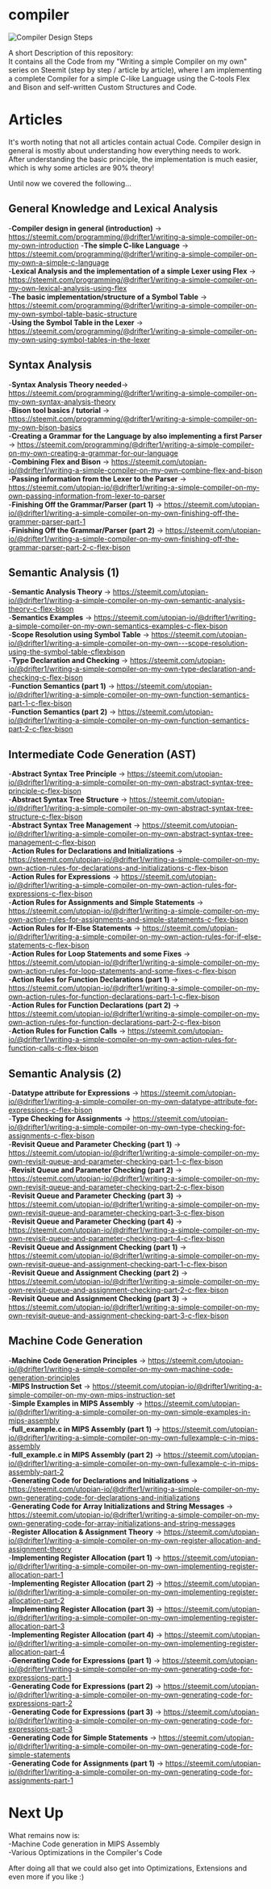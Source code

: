 # compiler

![Compiler Design Steps](https://i.ibb.co/Y7rChXr/compiler-series.png)

A short Description of this repository:  
It contains all the Code from my "Writing a simple Compiler on my own" series on Steemit (step by step / article by article), where I am implementing a complete Compiler for a simple C-like Language using the C-tools Flex and Bison and self-written Custom Structures and Code.


# Articles
It's worth noting that not all articles contain actual Code.
Compiler design in general is mostly about understanding how everything needs to work.  
After understanding the basic principle, the implementation is much easier, which is why some articles are 90% theory!

Until now we covered the following...  
## General Knowledge and Lexical Analysis
-**Compiler design in general (introduction)** -> https://steemit.com/programming/@drifter1/writing-a-simple-compiler-on-my-own-introduction 
-**The simple C-like Language** -> https://steemit.com/programming/@drifter1/writing-a-simple-compiler-on-my-own-a-simple-c-language  
-**Lexical Analysis and the implementation of a simple Lexer using Flex** -> https://steemit.com/programming/@drifter1/writing-a-simple-compiler-on-my-own-lexical-analysis-using-flex  
-**The basic implementation/structure of a Symbol Table** -> https://steemit.com/programming/@drifter1/writing-a-simple-compiler-on-my-own-symbol-table-basic-structure  
-**Using the Symbol Table in the Lexer** -> https://steemit.com/programming/@drifter1/writing-a-simple-compiler-on-my-own-using-symbol-tables-in-the-lexer

## Syntax Analysis
-**Syntax Analysis Theory needed**-> https://steemit.com/programming/@drifter1/writing-a-simple-compiler-on-my-own-syntax-analysis-theory  
-**Bison tool basics / tutorial** -> https://steemit.com/programming/@drifter1/writing-a-simple-compiler-on-my-own-bison-basics  
-**Creating a Grammar for the Language by also implementing a first Parser** -> https://steemit.com/programming/@drifter1/writing-a-simple-compiler-on-my-own-creating-a-grammar-for-our-language  
-**Combining Flex and Bison** -> https://steemit.com/utopian-io/@drifter1/writing-a-simple-compiler-on-my-own-combine-flex-and-bison  
-**Passing information from the Lexer to the Parser** -> https://steemit.com/utopian-io/@drifter1/writing-a-simple-compiler-on-my-own-passing-information-from-lexer-to-parser  
-**Finishing Off the Grammar/Parser (part 1)** -> https://steemit.com/utopian-io/@drifter1/writing-a-simple-compiler-on-my-own-finishing-off-the-grammer-parser-part-1  
-**Finishing Off the Grammar/Parser (part 2)** -> https://steemit.com/utopian-io/@drifter1/writing-a-simple-compiler-on-my-own-finishing-off-the-grammar-parser-part-2-c-flex-bison

## Semantic Analysis (1)
-**Semantic Analysis Theory** -> https://steemit.com/utopian-io/@drifter1/writing-a-simple-compiler-on-my-own-semantic-analysis-theory-c-flex-bison  
-**Semantics Examples** -> https://steemit.com/utopian-io/@drifter1/writing-a-simple-compiler-on-my-own-semantics-examples-c-flex-bison  
-**Scope Resolution using Symbol Table** -> https://steemit.com/utopian-io/@drifter1/writing-a-simple-compiler-on-my-own---scope-resolution-using-the-symbol-table-cflexbison  
-**Type Declaration and Checking** -> https://steemit.com/utopian-io/@drifter1/writing-a-simple-compiler-on-my-own-type-declaration-and-checking-c-flex-bison  
-**Function Semantics (part 1)** -> https://steemit.com/utopian-io/@drifter1/writing-a-simple-compiler-on-my-own-function-semantics-part-1-c-flex-bison  
-**Function Semantics (part 2)** -> https://steemit.com/utopian-io/@drifter1/writing-a-simple-compiler-on-my-own-function-semantics-part-2-c-flex-bison

## Intermediate Code Generation (AST)
-**Abstract Syntax Tree Principle** -> https://steemit.com/utopian-io/@drifter1/writing-a-simple-compiler-on-my-own-abstract-syntax-tree-principle-c-flex-bison  
-**Abstract Syntax Tree Structure** -> https://steemit.com/utopian-io/@drifter1/writing-a-simple-compiler-on-my-own-abstract-syntax-tree-structure-c-flex-bison  
-**Abstract Syntax Tree Management** -> https://steemit.com/utopian-io/@drifter1/writing-a-simple-compiler-on-my-own-abstract-syntax-tree-management-c-flex-bison  
-**Action Rules for Declarations and Initializations** -> https://steemit.com/utopian-io/@drifter1/writing-a-simple-compiler-on-my-own-action-rules-for-declarations-and-initializations-c-flex-bison  
-**Action Rules for Expressions** -> https://steemit.com/utopian-io/@drifter1/writing-a-simple-compiler-on-my-own-action-rules-for-expressions-c-flex-bison  
-**Action Rules for Assignments and Simple Statements** -> https://steemit.com/utopian-io/@drifter1/writing-a-simple-compiler-on-my-own-action-rules-for-assignments-and-simple-statements-c-flex-bison  
-**Action Rules for If-Else Statements** -> https://steemit.com/utopian-io/@drifter1/writing-a-simple-compiler-on-my-own-action-rules-for-if-else-statements-c-flex-bison  
-**Action Rules for Loop Statements and some Fixes** -> https://steemit.com/utopian-io/@drifter1/writing-a-simple-compiler-on-my-own-action-rules-for-loop-statements-and-some-fixes-c-flex-bison  
-**Action Rules for Function Declarations (part 1)** -> https://steemit.com/utopian-io/@drifter1/writing-a-simple-compiler-on-my-own-action-rules-for-function-declarations-part-1-c-flex-bison  
-**Action Rules for Function Declarations (part 2)** -> https://steemit.com/utopian-io/@drifter1/writing-a-simple-compiler-on-my-own-action-rules-for-function-declarations-part-2-c-flex-bison  
-**Action Rules for Function Calls** -> https://steemit.com/utopian-io/@drifter1/writing-a-simple-compiler-on-my-own-action-rules-for-function-calls-c-flex-bison

## Semantic Analysis (2)
-**Datatype attribute for Expressions** -> https://steemit.com/utopian-io/@drifter1/writing-a-simple-compiler-on-my-own-datatype-attribute-for-expressions-c-flex-bison  
-**Type Checking for Assignments** -> https://steemit.com/utopian-io/@drifter1/writing-a-simple-compiler-on-my-own-type-checking-for-assignments-c-flex-bison  
-**Revisit Queue and Parameter Checking (part 1)** -> https://steemit.com/utopian-io/@drifter1/writing-a-simple-compiler-on-my-own-revisit-queue-and-parameter-checking-part-1-c-flex-bison  
-**Revisit Queue and Parameter Checking (part 2)** -> https://steemit.com/utopian-io/@drifter1/writing-a-simple-compiler-on-my-own-revisit-queue-and-parameter-checking-part-2-c-flex-bison  
-**Revisit Queue and Parameter Checking (part 3)** -> https://steemit.com/utopian-io/@drifter1/writing-a-simple-compiler-on-my-own-revisit-queue-and-parameter-checking-part-3-c-flex-bison  
-**Revisit Queue and Parameter Checking (part 4)** -> https://steemit.com/utopian-io/@drifter1/writing-a-simple-compiler-on-my-own-revisit-queue-and-parameter-checking-part-4-c-flex-bison  
-**Revisit Queue and Assignment Checking (part 1)** -> https://steemit.com/utopian-io/@drifter1/writing-a-simple-compiler-on-my-own-revisit-queue-and-assignment-checking-part-1-c-flex-bison  
-**Revisit Queue and Assignment Checking (part 2)** -> https://steemit.com/utopian-io/@drifter1/writing-a-simple-compiler-on-my-own-revisit-queue-and-assignment-checking-part-2-c-flex-bison  
-**Revisit Queue and Assignment Checking (part 3)** -> https://steemit.com/utopian-io/@drifter1/writing-a-simple-compiler-on-my-own-revisit-queue-and-assignment-checking-part-3-c-flex-bison

## Machine Code Generation  
-**Machine Code Generation Principles** -> https://steemit.com/utopian-io/@drifter1/writing-a-simple-compiler-on-my-own-machine-code-generation-principles  
-**MIPS Instruction Set** -> https://steemit.com/utopian-io/@drifter1/writing-a-simple-compiler-on-my-own-mips-instruction-set  
-**Simple Examples in MIPS Assembly** -> https://steemit.com/utopian-io/@drifter1/writing-a-simple-compiler-on-my-own-simple-examples-in-mips-assembly  
-**full_example.c in MIPS Assembly (part 1)** -> https://steemit.com/utopian-io/@drifter1/writing-a-simple-compiler-on-my-own-fullexample-c-in-mips-assembly  
-**full_example.c in MIPS Assembly (part 2)** -> https://steemit.com/utopian-io/@drifter1/writing-a-simple-compiler-on-my-own-fullexample-c-in-mips-assembly-part-2  
-**Generating Code for Declarations and Initializations** -> https://steemit.com/utopian-io/@drifter1/writing-a-simple-compiler-on-my-own-generating-code-for-declarations-and-initializations  
-**Generating Code for Array Initializations and String Messages** -> https://steemit.com/utopian-io/@drifter1/writing-a-simple-compiler-on-my-own-generating-code-for-array-initializations-and-string-messages  
-**Register Allocation & Assignment Theory** -> https://steemit.com/utopian-io/@drifter1/writing-a-simple-compiler-on-my-own-register-allocation-and-assignment-theory  
-**Implementing Register Allocation (part 1)** -> https://steemit.com/utopian-io/@drifter1/writing-a-simple-compiler-on-my-own-implementing-register-allocation-part-1  
-**Implementing Register Allocation (part 2)** -> https://steemit.com/utopian-io/@drifter1/writing-a-simple-compiler-on-my-own-implementing-register-allocation-part-2  
-**Implementing Register Allocation (part 3)** -> https://steemit.com/utopian-io/@drifter1/writing-a-simple-compiler-on-my-own-implementing-register-allocation-part-3  
-**Implementing Register Allocation (part 4)** -> https://steemit.com/utopian-io/@drifter1/writing-a-simple-compiler-on-my-own-implementing-register-allocation-part-4  
-**Generating Code for Expressions (part 1)** -> https://steemit.com/utopian-io/@drifter1/writing-a-simple-compiler-on-my-own-generating-code-for-expressions-part-1  
-**Generating Code for Expressions (part 2)** -> https://steemit.com/utopian-io/@drifter1/writing-a-simple-compiler-on-my-own-generating-code-for-expressions-part-2  
-**Generating Code for Expressions (part 3)** -> https://steemit.com/utopian-io/@drifter1/writing-a-simple-compiler-on-my-own-generating-code-for-expressions-part-3  
-**Generating Code for Simple Statements** -> https://steemit.com/utopian-io/@drifter1/writing-a-simple-compiler-on-my-own-generating-code-for-simple-statements  
-**Generating Code for Assignments (part 1)** -> https://steemit.com/utopian-io/@drifter1/writing-a-simple-compiler-on-my-own-generating-code-for-assignments-part-1

# Next Up
What remains now is:  
-Machine Code generation in MIPS Assembly  
-Various Optimizations in the Compiler's Code

After doing all that we could also get into Optimizations, Extensions and even more if you like :)
